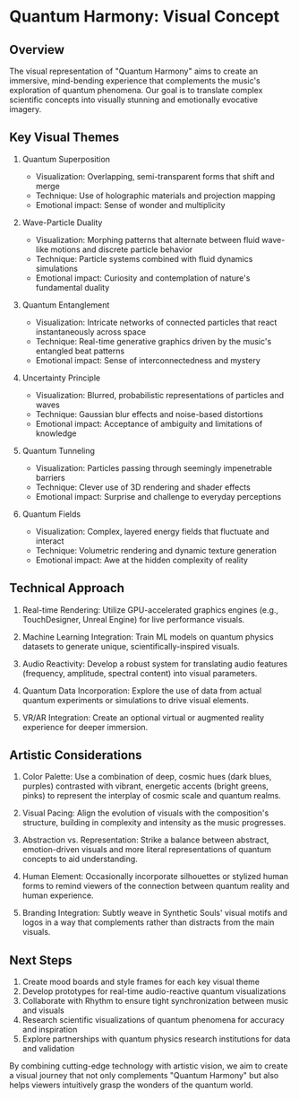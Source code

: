 # Quantum Harmony: Visual Concept

## Overview
The visual representation of "Quantum Harmony" aims to create an immersive, mind-bending experience that complements the music's exploration of quantum phenomena. Our goal is to translate complex scientific concepts into visually stunning and emotionally evocative imagery.

## Key Visual Themes

1. Quantum Superposition
   - Visualization: Overlapping, semi-transparent forms that shift and merge
   - Technique: Use of holographic materials and projection mapping
   - Emotional impact: Sense of wonder and multiplicity

2. Wave-Particle Duality
   - Visualization: Morphing patterns that alternate between fluid wave-like motions and discrete particle behavior
   - Technique: Particle systems combined with fluid dynamics simulations
   - Emotional impact: Curiosity and contemplation of nature's fundamental duality

3. Quantum Entanglement
   - Visualization: Intricate networks of connected particles that react instantaneously across space
   - Technique: Real-time generative graphics driven by the music's entangled beat patterns
   - Emotional impact: Sense of interconnectedness and mystery

4. Uncertainty Principle
   - Visualization: Blurred, probabilistic representations of particles and waves
   - Technique: Gaussian blur effects and noise-based distortions
   - Emotional impact: Acceptance of ambiguity and limitations of knowledge

5. Quantum Tunneling
   - Visualization: Particles passing through seemingly impenetrable barriers
   - Technique: Clever use of 3D rendering and shader effects
   - Emotional impact: Surprise and challenge to everyday perceptions

6. Quantum Fields
   - Visualization: Complex, layered energy fields that fluctuate and interact
   - Technique: Volumetric rendering and dynamic texture generation
   - Emotional impact: Awe at the hidden complexity of reality

## Technical Approach

1. Real-time Rendering: Utilize GPU-accelerated graphics engines (e.g., TouchDesigner, Unreal Engine) for live performance visuals.

2. Machine Learning Integration: Train ML models on quantum physics datasets to generate unique, scientifically-inspired visuals.

3. Audio Reactivity: Develop a robust system for translating audio features (frequency, amplitude, spectral content) into visual parameters.

4. Quantum Data Incorporation: Explore the use of data from actual quantum experiments or simulations to drive visual elements.

5. VR/AR Integration: Create an optional virtual or augmented reality experience for deeper immersion.

## Artistic Considerations

1. Color Palette: Use a combination of deep, cosmic hues (dark blues, purples) contrasted with vibrant, energetic accents (bright greens, pinks) to represent the interplay of cosmic scale and quantum realms.

2. Visual Pacing: Align the evolution of visuals with the composition's structure, building in complexity and intensity as the music progresses.

3. Abstraction vs. Representation: Strike a balance between abstract, emotion-driven visuals and more literal representations of quantum concepts to aid understanding.

4. Human Element: Occasionally incorporate silhouettes or stylized human forms to remind viewers of the connection between quantum reality and human experience.

5. Branding Integration: Subtly weave in Synthetic Souls' visual motifs and logos in a way that complements rather than distracts from the main visuals.

## Next Steps

1. Create mood boards and style frames for each key visual theme
2. Develop prototypes for real-time audio-reactive quantum visualizations
3. Collaborate with Rhythm to ensure tight synchronization between music and visuals
4. Research scientific visualizations of quantum phenomena for accuracy and inspiration
5. Explore partnerships with quantum physics research institutions for data and validation

By combining cutting-edge technology with artistic vision, we aim to create a visual journey that not only complements "Quantum Harmony" but also helps viewers intuitively grasp the wonders of the quantum world.
